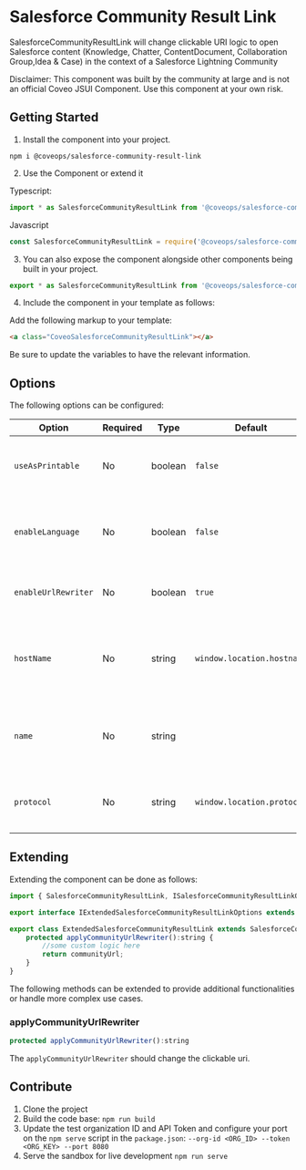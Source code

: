 # Salesforce Community Result Link

SalesforceCommunityResultLink will change clickable URI logic to open Salesforce content (Knowledge, Chatter, ContentDocument, Collaboration Group,Idea & Case) in the context of a Salesforce Lightning Community

Disclaimer: This component was built by the community at large and is not an official Coveo JSUI Component. Use this component at your own risk.

## Getting Started

1. Install the component into your project.

```
npm i @coveops/salesforce-community-result-link
```

2. Use the Component or extend it

Typescript:

```javascript
import * as SalesforceCommunityResultLink from '@coveops/salesforce-community-result-link';
```

Javascript

```javascript
const SalesforceCommunityResultLink = require('@coveops/salesforce-community-result-link');
```

3. You can also expose the component alongside other components being built in your project.

```javascript
export * as SalesforceCommunityResultLink from '@coveops/salesforce-community-result-link'
```

4. Include the component in your template as follows:

Add the following markup to your template:

```html
<a class="CoveoSalesforceCommunityResultLink"></a>
```

Be sure to update the variables to have the relevant information.

## Options

The following options can be configured:

|       Option        | Required |  Type   |          Default           |                             Notes                              |
| ------------------- | -------- | ------- | -------------------------- | -------------------------------------------------------------- |
| `useAsPrintable`    | No       | boolean | `false`                    | Specifies whether to display link instead of title             |
| `enableLanguage`    | No       | boolean | `false`                    | Whether to enable Language in URL (ex: Knowledge Article)      |
| `enableUrlRewriter` | No       | boolean | `true`                     | Whether to enable url rewriting logic                          |
| `hostName`          | No       | string  | `window.location.hostname` | Specifies the host name of your Salesforce Lightning Community |
| `name`              | No       | string  | ` `                        | Specifies the name of your Salesforce Lightning Community      |
| `protocol`          | No       | string  | `window.location.protocol` | Specifies protocol for the clickable link                      |

## Extending

Extending the component can be done as follows:

```javascript
import { SalesforceCommunityResultLink, ISalesforceCommunityResultLinkOptions } from "@coveops/salesforce-community-result-link";

export interface IExtendedSalesforceCommunityResultLinkOptions extends ISalesforceCommunityResultLinkOptions {}

export class ExtendedSalesforceCommunityResultLink extends SalesforceCommunityResultLink {
    protected applyCommunityUrlRewriter():string {
        //some custom logic here
        return communityUrl;
    }
}
```

The following methods can be extended to provide additional functionalities or handle more complex use cases.

### applyCommunityUrlRewriter

```javascript
protected applyCommunityUrlRewriter():string
```

The `applyCommunityUrlRewriter` should change the clickable uri.


## Contribute

1. Clone the project
2. Build the code base: `npm run build`
3. Update the test organization ID and API Token and configure your port on the `npm serve` script in the `package.json`: `--org-id <ORG_ID> --token <ORG_KEY> --port 8080`
4. Serve the sandbox for live development `npm run serve`